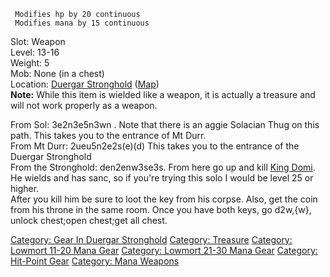 ` Modifies hp by 20 continuous`  
` Modifies mana by 15 continuous`

Slot: Weapon  
Level: 13-16  
Weight: 5  
Mob: None (in a chest)  
Location: [Duergar
Stronghold](:Category:_Duergar_Stronghold.md "wikilink")
([Map](Duergar_Stronghold_Map.md "wikilink"))  
**Note:** While this item is wielded like a weapon, it is actually a
treasure and will not work properly as a weapon.

From Sol: 3e2n3e5n3wn . Note that there is an aggie Solacian Thug on
this path. This takes you to the entrance of Mt Durr.  
From Mt Durr: 2ueu5n2e2s(e)(d) This takes you to the entrance of the
Duergar Stronghold  
From the Stronghold: den2enw3se3s. From here go up and kill [King
Domi](King_Domi "wikilink"). He wields and has sanc, so if you're trying
this solo I would be level 25 or higher.  
After you kill him be sure to loot the key from his corpse. Also, get
the coin from his throne in the same room. Once you have both keys, go
d2w,{w}, unlock chest;open chest;get all chest.

[Category: Gear In Duergar
Stronghold](Category:_Gear_In_Duergar_Stronghold "wikilink") [Category:
Treasure](Category:_Treasure "wikilink") [Category: Lowmort 11-20 Mana
Gear](Category:_Lowmort_11-20_Mana_Gear "wikilink") [Category: Lowmort
21-30 Mana Gear](Category:_Lowmort_21-30_Mana_Gear "wikilink")
[Category: Hit-Point Gear](Category:_Hit-Point_Gear "wikilink")
[Category: Mana Weapons](Category:_Mana_Weapons "wikilink")
